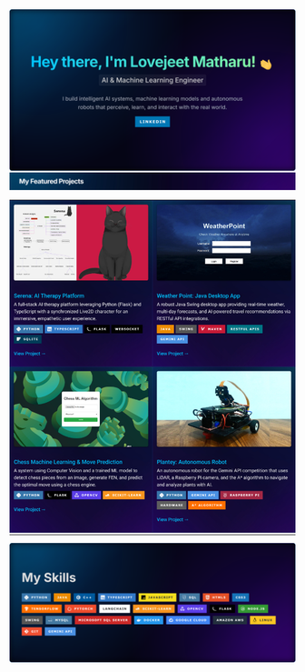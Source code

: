 <div align="center">
  <a href="https://www.linkedin.com/in/lovejeet-singh-matharu-975679213/">
    <img src="./img/github_header.png" alt="Lovejeet Matharu - AI & Machine Learning Engineer">
  </a>
</div>

<div align="center">
  <img src="./img/p_compressed.jpg" alt="My Featured Projects">
</div>

<table align="center" border="0" cellpadding="0" cellspacing="0" style="width:100%; border: none; margin-bottom: 0;">
  <tr>
    <td width="50%" style="padding: 0;">
      <a href="https://github.com/LovejeetM/Serena" target="_blank">
        <img src="./img/serena_project_card_compressed.jpg" alt="Serena AI Therapy Platform Project" width="100%" style="display: block;">
      </a>
    </td>
    <td width="50%" style="padding: 0;">
      <a href="https://github.com/LovejeetM/Weather-Point" target="_blank">
        <img src="./img/weather_project_card_compressed.jpg" alt="Weather Point Desktop App Project" width="100%" style="display: block;">
      </a>
    </td>
  </tr>
  <tr>
    <td width="50%" style="padding: 0;">
      <a href="https://github.com/LovejeetM/Chess_ML_Algorithm" target="_blank">
        <img src="./img/chess_project_card_compressed.jpg" alt="Chess ML & Move Prediction Project" width="100%">
      </a>
    </td>
    <td width="50%" style="padding: 0;">
      <a href="https://github.com/LovejeetM/autonomous_robot" target="_blank">
        <img src="./img/robot_project_card_compressed.jpg" alt="Plantey Autonomous Robot Project" width="100%">
      </a>
    </td>
  </tr>
</table>


<p align="center">
  <a href="https://github.com/LovejeetM?tab=repositories">
    <img src="./img/skills_banner.png" alt="My Tech Stack">
  </a>
</p>